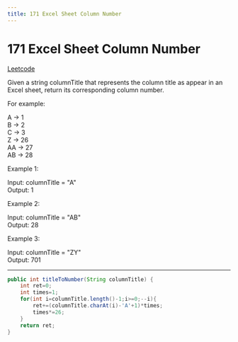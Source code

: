 ```yaml
---
title: 171 Excel Sheet Column Number
---
```


# 171 Excel Sheet Column Number

[Leetcode](https://leetcode.com/problems/excel-sheet-column-number/)


Given a string columnTitle that represents the column title as appear in an Excel sheet, return its corresponding column number.

For example:

A -> 1  
B -> 2  
C -> 3  
Z -> 26  
AA -> 27  
AB -> 28   

 

Example 1:

Input: columnTitle = "A"  
Output: 1  

Example 2:

Input: columnTitle = "AB"  
Output: 28  

Example 3:

Input: columnTitle = "ZY"  
Output: 701  

---

```java
public int titleToNumber(String columnTitle) {
    int ret=0;
    int times=1;
    for(int i=columnTitle.length()-1;i>=0;--i){
        ret+=(columnTitle.charAt(i)-'A'+1)*times;
        times*=26;
    }
    return ret;
}
```